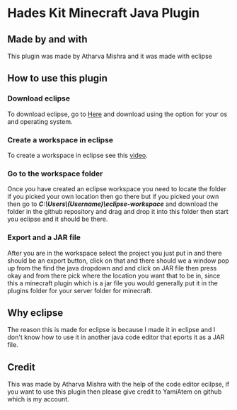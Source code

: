 # Hades Kit Minecraft Java Plugin
## Made by and with
This plugin was made by Atharva Mishra and it was made with eclipse
## How to use this plugin
### Download eclipse
To download eclipse, go to [Here](https://www.eclipse.org/downloads/packages/release/kepler/sr1/eclipse-ide-java-developers) and download using the option for your os and operating system.
### Create a workspace in eclipse
To create a workspace in eclipse see this [video](https://www.youtube.com/watch?v=Lv0EgLpQqt).
### Go to the workspace folder
Once you have created an eclipse workspace you need to locate the folder if you picked your own location then go there but if you picked your own then go to **_C:\Users\\(Username)\eclipse-workspace_** and download the folder in the github repository and drag and drop it into this folder then start you eclipse and it should be there.
### Export and a JAR file
After you are in the workspace select the project you just put in and there should be an export button, click on that and there should we a window pop up from the find the java dropdown and and click on JAR file then press okay and from there pick where the location you want that to be in, since this a minecraft plugin which is a jar file you would generally put it in the plugins folder for your server folder for minecraft.
## Why eclipse
The reason this is made for eclipse is because I made it in eclipse and I don't know how to use it in another java code editor that eports it as a JAR file.
## Credit
This was made by Atharva Mishra with the help of the code editor ecilpse, if you want to use this plugin then please give credit to YamiAtem on github which is my account. 
